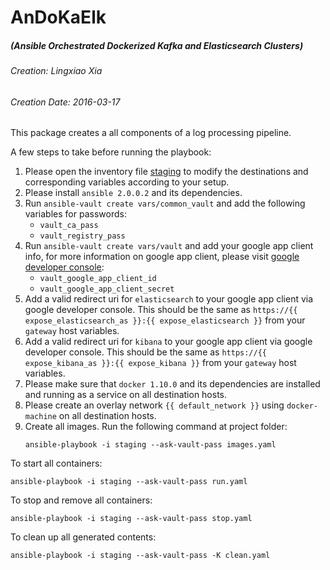 AnDoKaElk
================================================================================
##### (Ansible Orchestrated Dockerized Kafka and Elasticsearch Clusters)

###### Creation: Lingxiao Xia
###### Creation Date: 2016-03-17

This package creates a all components of a log processing pipeline. 

A few steps to take before running the playbook:

1. Please open the inventory file [staging](staging) to modify the destinations and corresponding variables according to your setup.
2. Please install `ansible 2.0.0.2` and its dependencies.
3. Run `ansible-vault create vars/common_vault` and add the following variables for passwords:
    * `vault_ca_pass`
    * `vault_registry_pass`
4. Run `ansible-vault create vars/vault` and add your google app client info, for more information on google app client, please visit [google developer console](https://console.developers.google.com/):
    * `vault_google_app_client_id`
    * `vault_google_app_client_secret`
5. Add a valid redirect uri for `elasticsearch` to your google app client via google developer console. This should be the same as `https://{{ expose_elasticsearch_as }}:{{ expose_elasticsearch }}` from your `gateway` host variables. 
6. Add a valid redirect uri for `kibana` to your google app client via google developer console. This should be the same as `https://{{ expose_kibana_as }}:{{ expose_kibana }}` from your `gateway` host variables. 
7. Please make sure that `docker 1.10.0` and its dependencies are installed and running as a service on all destination hosts.
8. Please create an overlay network `{{ default_network }}` using `docker-machine` on all destination hosts. 
9. Create all images. Run the following command at project folder:
    ```
    ansible-playbook -i staging --ask-vault-pass images.yaml
    ```

To start all containers:
```
ansible-playbook -i staging --ask-vault-pass run.yaml
```

To stop and remove all containers:
```
ansible-playbook -i staging --ask-vault-pass stop.yaml
```

To clean up all generated contents:
```
ansible-playbook -i staging --ask-vault-pass -K clean.yaml
```
